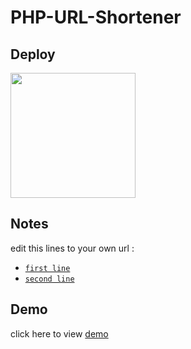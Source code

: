 # PHP-URL-Shortener

## Deploy
<p><a href="https://heroku.com/deploy?template=https://github.com/briexenv/PHP-URL-Shortener"> <img src="https://img.shields.io/badge/Deploy%20to%20Heroku-blueviolet?style=for-the-badge&logo=heroku" width="200""/></a></p>

## Notes

edit this lines to your own url :

- [`first line`](https://github.com/briexenv/PHP-URL-Shortener/blob/dd729e8ba7fef2b49905b43547b4e39fd4889006/js/main.js#L7)
- [`second line`](https://github.com/briexenv/PHP-URL-Shortener/blob/dd729e8ba7fef2b49905b43547b4e39fd4889006/js/main.js#L13)

## Demo
click here to view [demo](https://phpmicro.herokuapp.com/)
